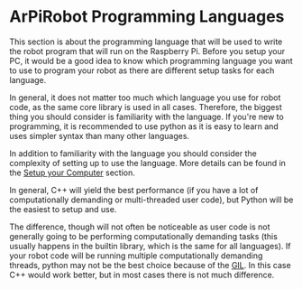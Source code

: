 # ArPiRobot Programming Languages

This section is about the programming language that will be used to write the robot program that will run on the Raspberry Pi. Before you setup your PC, it would be a good idea to know which programming language you want to use to program your robot as there are different setup tasks for each language.

In general, it does not matter too much which language you use for robot code, as the same core library is used in all cases. Therefore, the biggest thing you should consider is familiarity with the language. If you're new to programming, it is recommended to use python as it is easy to learn and uses simpler syntax than many other languages.

In addition to familiarity with the language you should consider the complexity of setting up to use the language. More details can be found in the [Setup your Computer](./devsetup.md#other-tools) section.

In general, C++ will yield the best performance (if you have a lot of computationally demanding or multi-threaded user code), but Python will be the easiest to setup and use.

The difference, though will not often be noticeable as user code is not generally going to be performing computationally demanding tasks (this usually happens in the builtin library, which is the same for all languages). If your robot code will be running multiple computationally demanding threads, python may not be the best choice because of the [GIL](https://wiki.python.org/moin/GlobalInterpreterLock). In this case C++ would work better, but in most cases there is not much difference.

